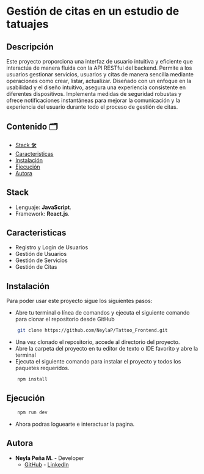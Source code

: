 # Gestión de citas en un estudio de tatuajes

## Descripción

Este proyecto proporciona una interfaz de usuario intuitiva y eficiente que interactúa de manera fluida con la API RESTful del backend. Permite a los usuarios gestionar servicios, usuarios y citas de manera sencilla mediante operaciones como crear, listar, actualizar. Diseñado con un enfoque en la usabilidad y el diseño intuitivo, asegura una experiencia consistente en diferentes dispositivos. Implementa medidas de seguridad robustas y ofrece notificaciones instantáneas para mejorar la comunicación y la experiencia del usuario durante todo el proceso de gestión de citas.

## Contenido 🗂️

- [Stack 🛠️](#stack)
- [Caracteristicas](#features)
- [Instalación](#instalacion)
- [Ejecución](#ejecucion)
- [Autora](#autora)

## <a id="stack">Stack</a>
- Lenguaje:  **JavaScript**.
- Framework:  **React.js**.

## <a id="features">Caracteristicas</a>

- Registro y Login de Usuarios
- Gestión de Usuarios
- Gestión de Servicios
- Gestión de Citas

## <a id="instalacion">Instalación </a>

Para poder usar este proyecto sigue los siguientes pasos:
- Abre tu terminal o línea de comandos y ejecuta el siguiente comando para clonar el repositorio desde GitHub
```sh
    git clone https://github.com/NeylaP/Tattoo_Frontend.git
```
- Una vez clonado el repositorio, accede al directorio del proyecto.
- Abre la carpeta del proyecto en tu editor de texto o IDE favorito y abre la terminal
- Ejecuta el siguiente comando para instalar el proyecto y todos los paquetes requeridos.
```sh
    npm install
```

## <a id="ejecucion">Ejecución </a>
```sh
    npm run dev
```
- Ahora podras loguearte e interactuar la pagina.
## <a id="autora">Autora</a>

- **Neyla Peña M.** - Developer
  - [GitHub](https://github.com/NeylaP) - [LinkedIn](https://www.linkedin.com/in/neyla-pm/) 



